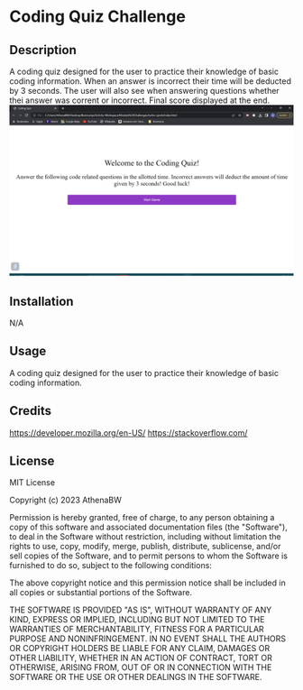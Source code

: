 # Coding Quiz Challenge

## Description

A coding quiz designed for the user to practice their knowledge of basic coding information. When an answer is incorrect their time will be deducted by 3 seconds. 
The user will also see when answering questions whether thei answer was corrent or incorrect. Final score displayed at the end.
![Alt text](assets/Screenshot%202023-03-27%20191656.png)


## Installation

N/A

## Usage

A coding quiz designed for the user to practice their knowledge of basic coding information. 


## Credits

https://developer.mozilla.org/en-US/
https://stackoverflow.com/

## License

MIT License

Copyright (c) 2023 AthenaBW

Permission is hereby granted, free of charge, to any person obtaining a copy
of this software and associated documentation files (the "Software"), to deal
in the Software without restriction, including without limitation the rights
to use, copy, modify, merge, publish, distribute, sublicense, and/or sell
copies of the Software, and to permit persons to whom the Software is
furnished to do so, subject to the following conditions:

The above copyright notice and this permission notice shall be included in all
copies or substantial portions of the Software.

THE SOFTWARE IS PROVIDED "AS IS", WITHOUT WARRANTY OF ANY KIND, EXPRESS OR
IMPLIED, INCLUDING BUT NOT LIMITED TO THE WARRANTIES OF MERCHANTABILITY,
FITNESS FOR A PARTICULAR PURPOSE AND NONINFRINGEMENT. IN NO EVENT SHALL THE
AUTHORS OR COPYRIGHT HOLDERS BE LIABLE FOR ANY CLAIM, DAMAGES OR OTHER
LIABILITY, WHETHER IN AN ACTION OF CONTRACT, TORT OR OTHERWISE, ARISING FROM,
OUT OF OR IN CONNECTION WITH THE SOFTWARE OR THE USE OR OTHER DEALINGS IN THE
SOFTWARE.
